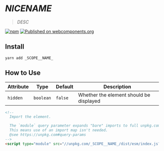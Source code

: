# _NICENAME_

> _DESC_

[![npm](https://img.shields.io/npm/v/_SCOPE__NAME_.svg)](https://www.npmjs.com/package/_SCOPE__NAME_)
[![Published on webcomponents.org](https://img.shields.io/badge/webcomponents.org-published-blue.svg)](https://www.webcomponents.org/element/_SCOPE__NAME_)

## Install

`yarn add _SCOPE__NAME_`

## How to Use

| Attribute | Type | Default | Description |
| --------- | ---- | ------- | ----------- |
| `hidden` | `boolean` | `false` | Whether the element should be displayed |

<!--
Inline demo for webcomponents.org
```
<custom-element-demo>
  <template>
    <next-code-block></next-code-block>
  </template>
</custom-element-demo>
```
-->
```html
<!-- 
  Import the element.

  The `module` query parameter expands "bare" imports to full unpkg.com urls.
  This means use of an import map isn't needed.
  @see https://unpkg.com#query-params
-->
<script type="module" src="//unpkg.com/_SCOPE__NAME_/dist/esm/index.js?module"></script>


```
